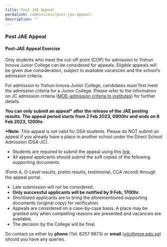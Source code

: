 ```yaml
---
title: Post JAE Appeal
permalink: /admissions/post-jae-appeal/
description: ""
---
```

### **Post JAE Appeal**
#### **Post-JAE Appeal Exercise**
Only students who meet the cut-off point (COP) for admission to Yishun Innova Junior College can be considered for appeals. Eligible appeals will be given due consideration, subject to available vacancies and the school’s admission criteria.

For admission to Yishun Innova Junior College, candidates must first meet the admission criteria for a Junior College. Please refer to the information on JC admission criteria ([MOE-admission criteria to institutes](https://www.moe.gov.sg/post-secondary/admissions/jae/admission-criteria)) for further details.

**You can only submit an appeal\* after the release of the JAE posting results. The appeal period starts from 2 Feb 2023, 0900hr and ends on 8 Feb 2023, 1200hr.**

**\*Note:** This appeal is not valid for DSA students. Please do NOT submit an appeal if you already have a place in another school under the Direct School Admission (DSA-JC).

  

*   Students are required to submit the appeal using this [link](https://jae.yijc.edu.sg/).
*   All appeal applicants should submit the soft copies of the following supporting documents

(Form A, O-Level results, prelim results, testimonial, CCA record) through the appeal portal.

*   Late submission will not be considered.
*   **Only successful applicants will be notified by 9 Feb, 1700hr.**
*   Shortlisted applicants are to bring the aforementioned supporting documents (original copy) for verification.
*   Appeals are considered on a case-by-case basis. A place may be granted only when compelling reasons are presented and vacancies are available.
*   The decision by the College will be final.

Do contact us either by **phone** (Tel: 6257 9873) or **email** ([yijc@moe.edu.sg](mailto:yijc@moe.edu.sg)) should you have any queries.